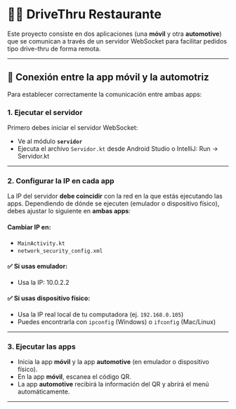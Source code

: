 # 📲🚗 DriveThru Restaurante

Este proyecto consiste en dos aplicaciones (una **móvil** y otra **automotive**) que se comunican a través de un servidor WebSocket para facilitar pedidos tipo drive-thru de forma remota.

---

## 🔌 Conexión entre la app móvil y la automotriz

Para establecer correctamente la comunicación entre ambas apps:

### 1. Ejecutar el servidor

Primero debes iniciar el servidor WebSocket:

- Ve al módulo **`servidor`**
- Ejecuta el archivo `Servidor.kt` desde Android Studio o IntelliJ:
  Run → Servidor.kt

---

### 2. Configurar la IP en cada app

La IP del servidor **debe coincidir** con la red en la que estás ejecutando las apps. Dependiendo de dónde se ejecuten (emulador o dispositivo físico), debes ajustar lo siguiente en **ambas apps**:

#### Cambiar IP en:
- `MainActivity.kt`
- `network_security_config.xml`

#### ✅ Si usas emulador:
- Usa la IP:
  10.0.2.2

#### ✅ Si usas dispositivo físico:
- Usa la IP real local de tu computadora (ej. `192.168.0.105`)
- Puedes encontrarla con `ipconfig` (Windows) o `ifconfig` (Mac/Linux)

---

### 3. Ejecutar las apps

- Inicia la app **móvil** y la app **automotive** (en emulador o dispositivo físico).
- En la app **móvil**, escanea el código QR.
- La app **automotive** recibirá la información del QR y abrirá el menú automáticamente.

---